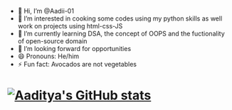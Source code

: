 - 👋 Hi, I’m @Aadii-01
- 👀 I’m interested in cooking some codes using my python skills as well work on projects using html-css-JS
- 🌱 I’m currently learning DSA, the concept of OOPS and the fuctionality of open-source domain
- 💞️ I’m looking forward for opportunities
- 😄 Pronouns: He/him
- ⚡ Fun fact: Avocados are not vegetables

# [![Aaditya's GitHub stats](https://github-readme-stats.vercel.app/api?username=Aadii-01)](https://github.com/Aadii-01/github-readme-stats)
<!---
Aadii-01/Aadii-01 is a ✨ special ✨ repository because its `README.md` (this file) appears on your GitHub profile.
You can click the Preview link to take a look at your changes.
--->
